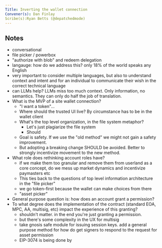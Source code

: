 ```yaml
---
Title: Inverting the wallet connection
Convener(s): Dan Finlay 
Scribe(s):Ryan Betts (@depatchedmode)
---
```


## Notes

- conversational
- file picker / powerbox
- "authorize with blob" and redeem delegation
- langauge: how do we address this? only 18% of the world speaks any English
- very important to consider multiple languages, but also to understand context and intent and for an individual to communicate their wish in the correct technical language
- can LLMs help? LLMs miss too much context. Only information, no semantics. They can only do half the job of translation.
- What is the MVP of a site wallet connection?
    - "I want a token"...
    - Where should the trusted UI live? By circumstance has to be in the wallet client
    - What's the top level organization, in the file system metaphor?
        - Let's just plagiarize the file system
        - Should 
    - Goal is safety. If we use the "old method" we might not gain a safety improvement.
    - But adopting a breaking change SHOULD be avoided. Better to strongly incentivize movement to the new method.
- What role does rethinking account roles have?
    - if we make them too granular and remove them from userland as a core concept, do we mess up market dynamics and incentivize paymasters etc
    - This ties back to the questions of top level information architecture in the "file picker"
    - we go token-first because the wallet can make choices from there
    - "asset picker"
- General purpose question is: how does an account grant a permission?
- To what degree does the implementation of the contract (standard EOA, MPC, AA, multisig, etc) impact the experience of this granting?
    - shouldn't matter. in the end you're just granting a permission.
    - but there's some complexity in the UX for multisig 
    - take gnosis safe module for issuing session keys. add a general purpose method for how do get signers to respond to the request for asset permission
    - EIP-3074 is being done by 